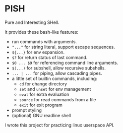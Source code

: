 # PISH

Pure and Interesting SHell.

It provides these bash-like features:

- run commands with arguments.
- `"..."` for string literal, support escape sequences.
- `${...}` for env expansion.
- `$?` for return status of last command.
- `$0 ... $9` for referencing command line arguments.
- `$(...)` for subshell, allow recursive subshells.
- `... | ...` for piping, allow cascading pipes.
- a little set of builtin commands, including:
  - `cd` for change directory
  - `set` and `unset` for env management
  - `eval` for extra evaluation
  - `source` for read commands from a file
  - `exit` for exit program
- prompt styling
- (optional) GNU readline shell

I wrote this project for practicing linux userspace API.
